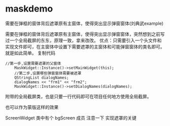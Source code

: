 # maskdemo
 需要在弹框的窗体背后遮罩原有主窗体，使得突出显示弹窗窗体(刘典武example)


需要在弹框的窗体背后遮罩原有主窗体，使得突出显示弹窗窗体，突然想到之前写过一个全局截屏的东东，原理一致，拿来改改。
优点：只需要引入一个头文件和实现文件即可，在主窗体中设置下需要遮罩的主窗体和可能弹窗窗体的类名即可。就是如此简单。
复制代码

    //第一步,设置需要遮罩的父窗体
        MaskWidget::Instance()->setMainWidget(this);
        //第二步,设置哪些弹窗窗体需要被遮罩
        QStringList dialogNames;
        dialogNames << "frm1" << "frm2";
        MaskWidget::Instance()->setDialogNames(dialogNames);

附带的全局截屏类，也是只要一行代码即可在项目任何地方使用全局截屏。

也可以作为蒙版这样的效果 

ScreenWidget 类中有个 bgScreen 成员 注意一下 实现遮罩的关键